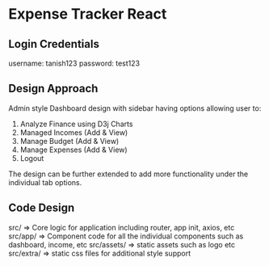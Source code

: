# Expense Tracker React

## Login Credentials
username: tanish123
password: test123

## Design Approach
Admin style Dashboard design with sidebar having options allowing user to:
1. Analyze Finance using D3j Charts
2. Managed Incomes (Add & View)
3. Manage Budget (Add & View)
4. Manage Expenses (Add & View)
5. Logout

The design can be further extended to add more functionality under the individual tab options.

## Code Design
src/ => Core logic for application including router, app init, axios, etc
src/app/ => Component code for all the individual components such as dashboard, income, etc
src/assets/ => static assets such as logo etc
src/extra/ => static css files for additional style support
